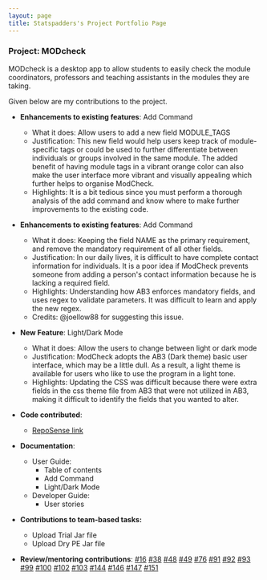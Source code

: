 ```yaml
---
layout: page
title: Statspadders's Project Portfolio Page
---
```


### Project: MODcheck

MODcheck is a desktop app to allow students to easily check the module coordinators, professors and teaching
assistants in the modules they are taking.

Given below are my contributions to the project.

* **Enhancements to existing features**: Add Command
    * What it does: Allow users to add a new field MODULE_TAGS
    * Justification: This new field would help users keep track of module-specific tags or could be used to further differentiate between individuals or groups involved in the same module. The added benefit of having module tags in a vibrant orange color can also make the user interface more vibrant and visually appealing which further helps to organise ModCheck.
    * Highlights: It is a bit tedious since you must perform a thorough analysis of the add command and know where to make further improvements to the existing code.

* **Enhancements to existing features**: Add Command
    * What it does: Keeping the field NAME as the primary requirement, and remove the mandatory requirement of all other fields.
    * Justification: In our daily lives, it is difficult to have complete contact information for individuals. It is a poor idea if ModCheck prevents someone from adding a person's contact information because he is lacking a required field.
    * Highlights: Understanding how AB3 enforces mandatory fields, and uses regex to validate parameters. It was difficult to learn and apply the new regex. 
    * Credits: @joellow88 for suggesting this issue.

* **New Feature**: Light/Dark Mode
    * What it does: Allow the users to change between light or dark mode
    * Justification: ModCheck adopts the AB3 (Dark theme) basic user interface, which may be a little dull. As a result, a light theme is available for users who like to use the program in a light tone.
    * Highlights: Updating the CSS was difficult because there were extra fields in the css theme file from AB3 that were not utilized in AB3, making it difficult to identify the fields that you wanted to alter.
    
* **Code contributed**:
    * [RepoSense link](https://nus-cs2103-ay2223s2.github.io/tp-dashboard/?search=statspadders&breakdown=true&sort=groupTitle%20dsc&sortWithin=title&since=2023-02-17&timeframe=commit&mergegroup=&groupSelect=groupByRepos&checkedFileTypes=docs~functional-code~test-code~other)

* **Documentation**:
    * User Guide:
        * Table of contents
        * Add Command
        * Light/Dark Mode
    * Developer Guide:
        * User stories

* **Contributions to team-based tasks:**
    * Upload Trial Jar file
    * Upload Dry PE Jar file

* **Review/mentoring contributions**:
[#16](https://github.com/AY2223S2-CS2103-F10-3/tp/pull/16) 
[#38](https://github.com/AY2223S2-CS2103-F10-3/tp/pull/38)
[#48](https://github.com/AY2223S2-CS2103-F10-3/tp/pull/48)
[#49](https://github.com/AY2223S2-CS2103-F10-3/tp/pull/49)
[#76](https://github.com/AY2223S2-CS2103-F10-3/tp/pull/76)
[#91](https://github.com/AY2223S2-CS2103-F10-3/tp/pull/91)
[#92](https://github.com/AY2223S2-CS2103-F10-3/tp/pull/92)
[#93](https://github.com/AY2223S2-CS2103-F10-3/tp/pull/93)
[#99](https://github.com/AY2223S2-CS2103-F10-3/tp/pull/99)
[#100](https://github.com/AY2223S2-CS2103-F10-3/tp/pull/100)
[#102](https://github.com/AY2223S2-CS2103-F10-3/tp/pull/102)
[#103](https://github.com/AY2223S2-CS2103-F10-3/tp/pull/103)
[#144](https://github.com/AY2223S2-CS2103-F10-3/tp/pull/144)
[#146](https://github.com/AY2223S2-CS2103-F10-3/tp/pull/146) 
[#147](https://github.com/AY2223S2-CS2103-F10-3/tp/pull/147) 
[#151](https://github.com/AY2223S2-CS2103-F10-3/tp/pull/151)


